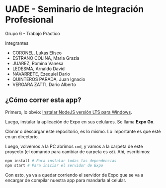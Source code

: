 # UADE - Seminario de Integración Profesional

Grupo 6 - Trabajo Práctico

Integrantes

* CORONEL, Lukas Eliseo
* ESTRANO COLINA, Maria Grazia
* JUAREZ, Romina Vanesa
* LEDESMA, Arnaldo David
* NAVARRETE, Ezequiel Dario
* QUINTEROS PARADA, Juan Ignacio
* VERGARA ZATTI, Dario Alberto

## ¿Cómo correr esta app?

Primero, lo obvio: [Instalar NodeJS versión LTS para Windows](https://nodejs.org/en/download/).

Luego, instalar la aplicación de Expo en sus celulares. Se llama **Expo Go**.

Clonar o descargar este repositorio, es lo mismo. Lo importante
es que esté en un directorio.

Luego, volvemos a la PC abrimos `cmd`, y vamos a la carpeta de este proyecto (el comando
para cambiar de carpeta es `cd`).
Ahí, escribimos:

```sh
npm install # Para instalar todas las dependencias
npm start # Para iniciar el servidor de Expo
```

Con esto, ya va a quedar corriendo el servidor de Expo que se
va a encargar de compilar nuestra app para mandarla al celular.
